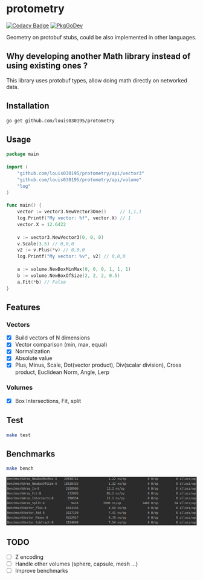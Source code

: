 
# protometry

[![Codacy Badge](https://api.codacy.com/project/badge/Grade/52ed0a7a050c470ababeb6e888d51878)](https://app.codacy.com/gh/louis030195/protometry?utm_source=github.com&utm_medium=referral&utm_content=louis030195/protometry&utm_campaign=Badge_Grade_Dashboard)
[![PkgGoDev](https://pkg.go.dev/badge/louis030195/protometry)](https://pkg.go.dev/github.com/louis030195/protometry)

Geometry on protobuf stubs, could be also implemented in other languages.

## Why developing another Math library instead of using existing ones ?

This library uses protobuf types, allow doing math directly on networked data.

## Installation

```bash
go get github.com/louis030195/protometry
```

## Usage

```go
package main

import (
    "github.com/louis030195/protometry/api/vector3"
    "github.com/louis030195/protometry/api/volume"
    "log"
)

func main() {
    vector := vector3.NewVector3One()     // 1,1,1
    log.Printf("My vector: %f", vector.X) // 1
    vector.X = 12.6422

    v := vector3.NewVector3(0, 0, 0)
    v.Scale(3.5) // 0,0,0
    v2 := v.Plus(*v) // 0,0,0
    log.Printf("My vector: %v", v2) // 0,0,0

    a := volume.NewBoxMinMax(0, 0, 0, 1, 1, 1)
    b := volume.NewBoxOfSize(2, 2, 2, 0.5)
    a.Fit(*b) // False
}
```

## Features

### Vectors

- [x] Build vectors of N dimensions
- [x] Vector comparison (min, max, equal)
- [x] Normalization
- [x] Absolute value
- [x] Plus, Minus, Scale, Dot(vector product), Div(scalar division), Cross product, Euclidean Norm, Angle, Lerp

### Volumes

- [x] Box Intersections, Fit, split

## Test

```bash
make test
```

## Benchmarks

```bash
make bench
```

![bench](docs/bench.png)

## TODO

- [ ] Z encoding
- [ ] Handle other volumes (sphere, capsule, mesh ...)
- [ ] Improve benchmarks
